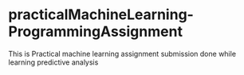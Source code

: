 # practicalMachineLearning-ProgrammingAssignment
This is Practical machine learning assignment submission done while learning predictive analysis 
